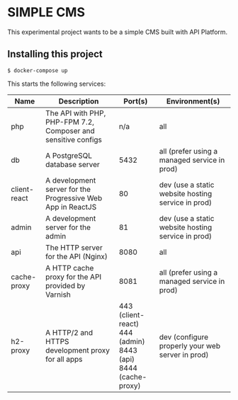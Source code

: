 # SIMPLE CMS

This experimental project wants to be a simple CMS built with API Platform.

## Installing this project

    $ docker-compose up

This starts the following services:

| Name          | Description                                                   | Port(s) | Environment(s)
| ------------- | ------------------------------------------------------------- | ------- | --------------
| php           | The API with PHP, PHP-FPM 7.2, Composer and sensitive configs | n/a     | all
| db            | A PostgreSQL database server                                  | 5432    | all (prefer using a managed service in prod)
| client-react  | A development server for the Progressive Web App in ReactJS   | 80      | dev (use a static website hosting service in prod)
| admin         | A development server for the admin                            | 81      | dev (use a static website hosting service in prod)
| api           | The HTTP server for the API (Nginx)                           | 8080    | all
| cache-proxy   | A HTTP cache proxy for the API provided by Varnish            | 8081    | all (prefer using a managed service in prod)
| h2-proxy      | A HTTP/2 and HTTPS development proxy for all apps             | 443 (client-react)<br>444 (admin)<br>8443 (api)<br>8444 (cache-proxy) | dev (configure properly your web server in prod)
